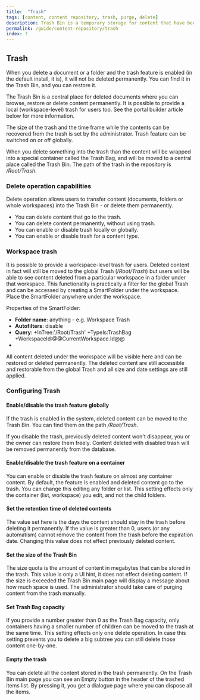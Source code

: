 ```yaml
---
title:  "Trash"
tags: [content, content repository, trash, purge, delete]
description: Trash Bin is a temporary storage for content that have been deleted. It is a central place for deleted documents where you can browse, restore or delete content permanently.
permalink: /guide/content-repository/trash
index: 7
---
```


## Trash

When you delete a document or a folder and the trash feature is enabled (in the default install, it is), it will not be deleted permanently. You can find it in the Trash Bin, and you can restore it.

The Trash Bin is a central place for deleted documents where you can browse, restore or delete content permanently. It is possible to provide a local (workspace-level) trash for users too. See the portal builder article below for more information.

The size of the trash and the time frame while the contents can be recovered from the trash is set by the administrator. Trash feature can be switched on or off globally.

When you delete something into the trash than the content will be wrapped into a special container called the Trash Bag, and will be moved to a central place called the Trash Bin. The path of the trash in the repository is */Root/Trash*.

### Delete operation capabilities

Delete operation allows users to transfer content (documents, folders or whole workspaces) into the Trash Bin - or delete them permanently.

- You can delete content that go to the trash.
- You can delete content permanently, without using trash.
- You can enable or disable trash locally or globally.
- You can enable or disable trash for a content type.

### Workspace trash

It is possible to provide a workspace-level trash for users. Deleted content in fact will still be moved to the global Trash (*/Root/Trash*) but users will be able to see content deleted from a particular workspace in a folder under that workspace. This functionality is practically a filter for the global Trash and can be accessed by creating a SmartFolder under the workspace. Place the SmartFolder anywhere under the workspace.

Properties of the SmartFolder:

- **Folder name**: anything - e.g. Workspace Trash
- **Autofilters**: disable
- **Query**: +InTree:'/Root/Trash' +TypeIs:TrashBag +WorkspaceId:@@CurrentWorkspace.Id@@
- 
All content deleted under the workspace will be visible here and can be restored or deleted permanently. The deleted content are still accessible and restorable from the global Trash and all size and date settings are still applied.

### Configuring Trash

#### Enable/disable the trash feature globally

If the trash is enabled in the system, deleted content can be moved to the Trash Bin. You can find them on the path */Root/Trash*.

If you disable the trash, previously deleted content won't disappear, you or the owner can restore them freely. Content deleted with disabled trash will be removed permanently from the database.

#### Enable/disable the trash feature on a container

You can enable or disable the trash feature on almost any container content. By default, the feature is enabled and deleted content go to the trash. You can change this editing any folder or list. This setting effects only the container (list, workspace) you edit, and not the child folders.

#### Set the retention time of deleted contents

The value set here is the days the content should stay in the trash before deleting it permanently. If the value is greater than 0, users (or any automatism) cannot remove the content from the trash before the expiration date. Changing this value does not effect previously deleted content.

#### Set the size of the Trash Bin

The size quota is the amount of content in megabytes that can be stored in the trash. This value is only a UI hint, it does not effect deleting content. If the size is exceeded the Trash Bin main page will display a message about how much space is used. The administrator should take care of purging content from the trash manually.

#### Set Trash Bag capacity

If you provide a number greater than 0 as the Trash Bag capacity, only containers having a smaller number of children can be moved to the trash at the same time. This setting effects only one delete operation. In case this setting prevents you to delete a big subtree you can still delete those content one-by-one.

#### Empty the trash

You can delete all the content stored in the trash permanently. On the Trash Bin main page you can see an Empty button in the header of the trashed items list. By pressing it, you get a dialogue page where you can dispose all the items.